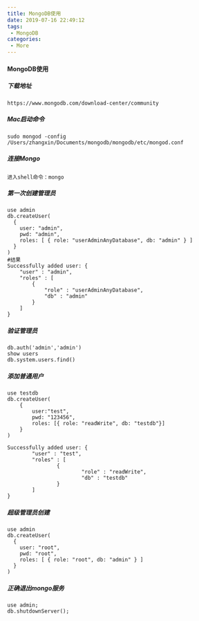 ```yaml
---
title: MongoDB使用
date: 2019-07-16 22:49:12
tags:
 - MongoDB
categories:
 - More
---
```


#### MongoDB使用

##### 下载地址

```
https://www.mongodb.com/download-center/community
```

##### Mac启动命令

```
sudo mongod -config /Users/zhangxin/Documents/mongodb/mongodb/etc/mongod.conf
```

##### 连接Mongo

```
进入shell命令：mongo
```

##### 第一次创建管理员

```
use admin
db.createUser(
  {
    user: "admin",
    pwd: "admin",
    roles: [ { role: "userAdminAnyDatabase", db: "admin" } ]
  }
)
#结果
Successfully added user: {
    "user" : "admin",
    "roles" : [
        {
            "role" : "userAdminAnyDatabase",
            "db" : "admin"
        }
    ]
}
```

##### 验证管理员

```
db.auth('admin','admin')
show users
db.system.users.find()
```

##### 添加普通用户

```
use testdb
db.createUser(
	{
        user:"test",
        pwd: "123456",
        roles: [{ role: "readWrite", db: "testdb"}]
    }
)

Successfully added user: {
        "user" : "test",
        "roles" : [
                {
                        "role" : "readWrite",
                        "db" : "testdb"
                }
        ]
}
```

##### 超级管理员创建

```
use admin
db.createUser(
  {
    user: "root",
    pwd: "root",
    roles: [ { role: "root", db: "admin" } ]
  }
)
```

##### 正确退出mongo服务

```
use admin;
db.shutdownServer();
```

